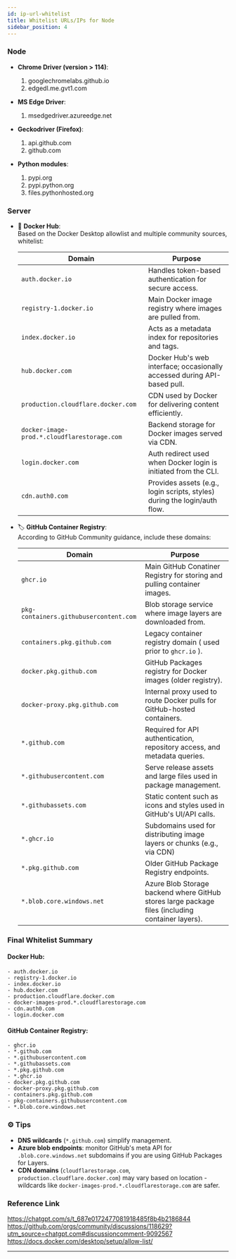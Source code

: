 ```yaml
---
id: ip-url-whitelist
title: Whitelist URLs/IPs for Node
sidebar_position: 4
---
```



### Node

* **Chrome Driver (version > 114)**:
    1. googlechromelabs.github.io  
    2. edgedl.me.gvt1.com

* **MS Edge Driver**:
    1. msedgedriver.azureedge.net

* **Geckodriver (Firefox)**:
    1. api.github.com  
    2. github.com

* **Python modules**:
    1. pypi.org  
    2. pypi.python.org  
    3. files.pythonhosted.org

### Server

* 🔄 **Docker Hub**:  
  Based on the Docker Desktop allowlist and multiple community sources, whitelist:

  |  Domain                         |  Purpose                                                  |
  |---------------------------------|-----------------------------------------------------------|
  | `auth.docker.io`                |  Handles token-based authentication for secure access.    |
  | `registry-1.docker.io`          |  Main Docker image registry where images are pulled from. |
  | `index.docker.io`               |  Acts as a metadata index for repositories and tags.      |
  | `hub.docker.com`                |  Docker Hub's web interface; occasionally accessed during API-based pull. |
  | `production.cloudflare.docker.com` |  CDN used by Docker for delivering content efficiently. |
  | `docker-image-prod.*.cloudflarestorage.com` |  Backend storage for Docker images served via CDN. |
  | `login.docker.com`  |  Auth redirect used when Docker login is initiated from the CLI.  |
  | `cdn.auth0.com`     |  Provides assets (e.g., login scripts, styles) during the login/auth flow.  |
    

* 🏷️ **GitHub Container Registry**:  
   According to GitHub Community guidance, include these domains:

   |  Domain                    |  Purpose                                                                  |
   |----------------------------|---------------------------------------------------------------------------|
   |  `ghcr.io`                 |  Main GitHub Conatiner Registry for storing and pulling container images. |
   |  `pkg-containers.githubusercontent.com`  | Blob storage service where image layers are downloaded from. |
   |  `containers.pkg.github.com`       |  Legacy container registry domain ( used prior to `ghcr.io` ).    |
   |  `docker.pkg.github.com`      |  GitHub Packages registry for Docker images (older registry).          |
   |  `docker-proxy.pkg.github.com` |  Internal proxy used to route Docker pulls for GitHub-hosted containers. |
   |  `*.github.com`    |  Required for API authentication, repository access, and metadata queries.  |
   |  `*.githubusercontent.com`  |  Serve release assets and large files used in package management.  |
   |  `*.githubassets.com`       |  Static content such as icons and styles used in GitHub's UI/API calls.  |
   |  `*.ghcr.io`                |  Subdomains used for distributing image layers or chunks (e.g., via CDN) |
   |  `*.pkg.github.com`         |  Older GitHub Package Registry endpoints.  |
   |  `*.blob.core.windows.net`  |  Azure Blob Storage backend where GitHub stores large package files (including container layers).  |

### Final Whitelist Summary
#### Docker Hub:
```
- auth.docker.io
- registry-1.docker.io
- index.docker.io
- hub.docker.com
- production.cloudflare.docker.com
- docker-images-prod.*.cloudflarestorage.com
- cdn.auth0.com
- login.docker.com
```

#### GitHub Container Registry:
```
- ghcr.io
- *.github.com
- *.githubusercontent.com
- *.githubassets.com
- *.pkg.github.com
- *.ghcr.io
- docker.pkg.github.com
- docker-proxy.pkg.github.com
- containers.pkg.github.com
- pkg-containers.githubusercontent.com
- *.blob.core.windows.net
```

### ⚙️ Tips
- **DNS wildcards** (`*.github.com`) simplify management.
- **Azure blob endpoints**: monitor GitHub's meta API for `.blob.core.windows.net` subdomains if you are using GitHub Packages for Layers.
- **CDN domains** (`cloudflarestorage.com`, `production.cloudflare.docker.com`) may vary based on location - wildcards like `docker-images-prod.*.cloudflarestorage.com` are safer.

### Reference Link
https://chatgpt.com/s/t_687e0172477081918485f8b4b2186844
https://github.com/orgs/community/discussions/118629?utm_source=chatgpt.com#discussioncomment-9092567
https://docs.docker.com/desktop/setup/allow-list/

---


